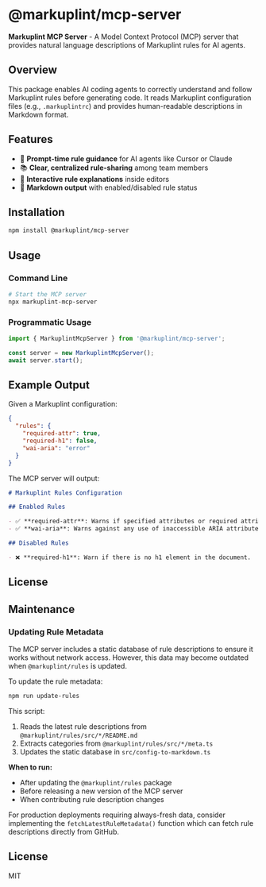 # @markuplint/mcp-server

**Markuplint MCP Server** - A Model Context Protocol (MCP) server that provides natural language descriptions of Markuplint rules for AI agents.

## Overview

This package enables AI coding agents to correctly understand and follow Markuplint rules before generating code. It reads Markuplint configuration files (e.g., `.markuplintrc`) and provides human-readable descriptions in Markdown format.

## Features

- 🔮 **Prompt-time rule guidance** for AI agents like Cursor or Claude
- 📚 **Clear, centralized rule-sharing** among team members
- 🧠 **Interactive rule explanations** inside editors
- 📄 **Markdown output** with enabled/disabled rule status

## Installation

```bash
npm install @markuplint/mcp-server
```

## Usage

### Command Line

```bash
# Start the MCP server
npx markuplint-mcp-server
```

### Programmatic Usage

```typescript
import { MarkuplintMcpServer } from '@markuplint/mcp-server';

const server = new MarkuplintMcpServer();
await server.start();
```

## Example Output

Given a Markuplint configuration:

```json
{
  "rules": {
    "required-attr": true,
    "required-h1": false,
    "wai-aria": "error"
  }
}
```

The MCP server will output:

```markdown
# Markuplint Rules Configuration

## Enabled Rules

- ✅ **required-attr**: Warns if specified attributes or required attribute on specs are not appeared on an element.
- ✅ **wai-aria**: Warns against any use of inaccessible ARIA attributes.

## Disabled Rules

- ❌ **required-h1**: Warn if there is no h1 element in the document.
```

## License

## Maintenance

### Updating Rule Metadata

The MCP server includes a static database of rule descriptions to ensure it works without network access. However, this data may become outdated when `@markuplint/rules` is updated.

To update the rule metadata:

```bash
npm run update-rules
```

This script:
1. Reads the latest rule descriptions from `@markuplint/rules/src/*/README.md`
2. Extracts categories from `@markuplint/rules/src/*/meta.ts`
3. Updates the static database in `src/config-to-markdown.ts`

**When to run:**
- After updating the `@markuplint/rules` package
- Before releasing a new version of the MCP server
- When contributing rule description changes

For production deployments requiring always-fresh data, consider implementing the `fetchLatestRuleMetadata()` function which can fetch rule descriptions directly from GitHub.

## License

MIT
